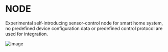 # NODE
Experimental self-introducing sensor-control node for smart home system, no predefined device configuration data or predefined control
protocol are used for integration. 

![image](https://user-images.githubusercontent.com/28985966/126755899-6a0b537b-927d-4468-aa81-d843e1ff2233.png)
